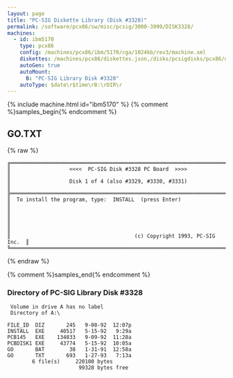 ```yaml
---
layout: page
title: "PC-SIG Diskette Library (Disk #3328)"
permalink: /software/pcx86/sw/misc/pcsig/3000-3999/DISK3328/
machines:
  - id: ibm5170
    type: pcx86
    config: /machines/pcx86/ibm/5170/cga/1024kb/rev3/machine.xml
    diskettes: /machines/pcx86/diskettes.json,/disks/pcsigdisks/pcx86/diskettes.json
    autoGen: true
    autoMount:
      B: "PC-SIG Library Disk #3328"
    autoType: $date\r$time\rB:\rDIR\r
---
```


{% include machine.html id="ibm5170" %}
{% comment %}samples_begin{% endcomment %}

## GO.TXT

{% raw %}
```
╔═════════════════════════════════════════════════════════════════════════╗
║                   <<<<  PC-SIG Disk #3328 PC Board  >>>>                ║
║                   Disk 1 of 4 (also #3329, #3330, #3331)                ║
╠═════════════════════════════════════════════════════════════════════════╣
║  To install the program, type:  INSTALL  (press Enter)                  ║
║                                                                         ║
║                                                                         ║
║                                        (c) Copyright 1993, PC-SIG Inc.  ║
╚═════════════════════════════════════════════════════════════════════════╝
```
{% endraw %}

{% comment %}samples_end{% endcomment %}

### Directory of PC-SIG Library Disk #3328

     Volume in drive A has no label
     Directory of A:\

    FILE_ID  DIZ       245   9-08-92  12:07p
    INSTALL  EXE     40517   5-15-92   9:29a
    PCB145   EXE    134833   9-09-92  11:28a
    PCBDISK1 EXE     43774   5-15-92  10:05a
    GO       BAT        38   1-31-91  12:58a
    GO       TXT       693   1-27-93   7:13a
            6 file(s)     220100 bytes
                           99328 bytes free
